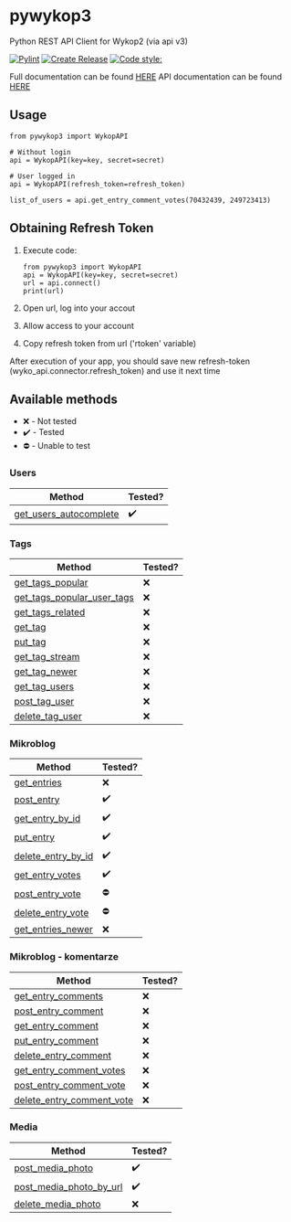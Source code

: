 # pywykop3

Python REST API Client for Wykop2 (via api v3)

[![Pylint](https://github.com/KaiserMovet/pywykop3/actions/workflows/pylint.yml/badge.svg)](https://github.com/KaiserMovet/pywykop3/actions/workflows/pylint.yml)
[![Create Release](https://github.com/KaiserMovet/pywykop3/actions/workflows/create_release.yml/badge.svg)](https://github.com/KaiserMovet/pywykop3/actions/workflows/create_release.yml)
[![Code style: ](https://img.shields.io/endpoint?url=https://raw.githubusercontent.com/astral-sh/ruff/main/assets/badge/v2.json)](https://github.com/astral-sh/ruff)

Full documentation can be found [HERE](https://kaisermovet.github.io/pywykop3/index.html)
API documentation can be found [HERE](https://kaisermovet.github.io/pywykop3/api.html)

## Usage

    from pywykop3 import WykopAPI

    # Without login
    api = WykopAPI(key=key, secret=secret)

    # User logged in
    api = WykopAPI(refresh_token=refresh_token)

    list_of_users = api.get_entry_comment_votes(70432439, 249723413)

## Obtaining Refresh Token

1.  Execute code:

        from pywykop3 import WykopAPI
        api = WykopAPI(key=key, secret=secret)
        url = api.connect()
        print(url)

2.  Open url, log into your accout
3.  Allow access to your account
4.  Copy refresh token from url ('rtoken' variable)

After execution of your app, you should save new refresh-token
(wyko_api.connector.refresh_token) and use it next time

## Available methods

- ❌ - Not tested
- ✔️ - Tested
- ⛔ - Unable to test

### Users

| Method                                                                                                                 | Tested? |
| ---------------------------------------------------------------------------------------------------------------------- | ------- |
| [get_users_autocomplete](https://kaisermovet.github.io/pywykop3/api.html#pywykop3.api.WykopAPI.get_users_autocomplete) | ✔️      |

### Tags

| Method                                                                                                                         | Tested? |
| ------------------------------------------------------------------------------------------------------------------------------ | ------- |
| [get_tags_popular](https://kaisermovet.github.io/pywykop3/api.html#pywykop3.api.WykopAPI.get_tags_popular)                     | ❌      |
| [get_tags_popular_user_tags](https://kaisermovet.github.io/pywykop3/api.html#pywykop3.api.WykopAPI.get_tags_popular_user_tags) | ❌      |
| [get_tags_related](https://kaisermovet.github.io/pywykop3/api.html#pywykop3.api.WykopAPI.get_tags_related)                     | ❌      |
| [get_tag](https://kaisermovet.github.io/pywykop3/api.html#pywykop3.api.WykopAPI.get_tag)                                       | ❌      |
| [put_tag](https://kaisermovet.github.io/pywykop3/api.html#pywykop3.api.WykopAPI.put_tag)                                       | ❌      |
| [get_tag_stream](https://kaisermovet.github.io/pywykop3/api.html#pywykop3.api.WykopAPI.get_tag_stream)                         | ❌      |
| [get_tag_newer](https://kaisermovet.github.io/pywykop3/api.html#pywykop3.api.WykopAPI.get_tag_newer)                           | ❌      |
| [get_tag_users](https://kaisermovet.github.io/pywykop3/api.html#pywykop3.api.WykopAPI.get_tag_users)                           | ❌      |
| [post_tag_user](https://kaisermovet.github.io/pywykop3/api.html#pywykop3.api.WykopAPI.post_tag_user)                           | ❌      |
| [delete_tag_user](https://kaisermovet.github.io/pywykop3/api.html#pywykop3.api.WykopAPI.delete_tag_user)                       | ❌      |

### Mikroblog

| Method                                                                                                         | Tested? |
| -------------------------------------------------------------------------------------------------------------- | ------- |
| [get_entries](https://kaisermovet.github.io/pywykop3/api.html#pywykop3.api.WykopAPI.get_entries)               | ❌      |
| [post_entry](https://kaisermovet.github.io/pywykop3/api.html#pywykop3.api.WykopAPI.post_entry)                 | ✔️      |
| [get_entry_by_id](https://kaisermovet.github.io/pywykop3/api.html#pywykop3.api.WykopAPI.get_entry_by_id)       | ✔️      |
| [put_entry](https://kaisermovet.github.io/pywykop3/api.html#pywykop3.api.WykopAPI.put_entry)                   | ✔️      |
| [delete_entry_by_id](https://kaisermovet.github.io/pywykop3/api.html#pywykop3.api.WykopAPI.delete_entry_by_id) | ✔️      |
| [get_entry_votes](https://kaisermovet.github.io/pywykop3/api.html#pywykop3.api.WykopAPI.get_entry_votes)       | ✔️      |
| [post_entry_vote](https://kaisermovet.github.io/pywykop3/api.html#pywykop3.api.WykopAPI.post_entry_vote)       | ⛔      |
| [delete_entry_vote](https://kaisermovet.github.io/pywykop3/api.html#pywykop3.api.WykopAPI.delete_entry_vote)   | ⛔      |
| [get_entries_newer](https://kaisermovet.github.io/pywykop3/api.html#pywykop3.api.WykopAPI.get_entries_newer)   | ❌      |

### Mikroblog - komentarze

| Method                                                                                                                       | Tested? |
| ---------------------------------------------------------------------------------------------------------------------------- | ------- |
| [get_entry_comments](https://kaisermovet.github.io/pywykop3/api.html#pywykop3.api.WykopAPI.get_entry_comments)               | ❌      |
| [post_entry_comment](https://kaisermovet.github.io/pywykop3/api.html#pywykop3.api.WykopAPI.post_entry_comment)               | ❌      |
| [get_entry_comment](https://kaisermovet.github.io/pywykop3/api.html#pywykop3.api.WykopAPI.get_entry_comment)                 | ❌      |
| [put_entry_comment](https://kaisermovet.github.io/pywykop3/api.html#pywykop3.api.WykopAPI.put_entry_comment)                 | ❌      |
| [delete_entry_comment](https://kaisermovet.github.io/pywykop3/api.html#pywykop3.api.WykopAPI.delete_entry_comment)           | ❌      |
| [get_entry_comment_votes](https://kaisermovet.github.io/pywykop3/api.html#pywykop3.api.WykopAPI.get_entry_comment_votes)     | ❌      |
| [post_entry_comment_vote](https://kaisermovet.github.io/pywykop3/api.html#pywykop3.api.WykopAPI.post_entry_comment_vote)     | ❌      |
| [delete_entry_comment_vote](https://kaisermovet.github.io/pywykop3/api.html#pywykop3.api.WykopAPI.delete_entry_comment_vote) | ❌      |

### Media

| Method                                                                                                                   | Tested? |
| ------------------------------------------------------------------------------------------------------------------------ | ------- |
| [post_media_photo](https://kaisermovet.github.io/pywykop3/api.html#pywykop3.api.WykopAPI.post_media_photo)               | ✔️      |
| [post_media_photo_by_url](https://kaisermovet.github.io/pywykop3/api.html#pywykop3.api.WykopAPI.post_media_photo_by_url) | ✔️      |
| [delete_media_photo](https://kaisermovet.github.io/pywykop3/api.html#pywykop3.api.WykopAPI.delete_media_photo)           | ❌      |
